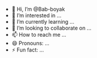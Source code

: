 - 👋 Hi, I’m @Bab-boyak
- 👀 I’m interested in ...
- 🌱 I’m currently learning ...
- 💞️ I’m looking to collaborate on ...
- 📫 How to reach me ...
- 😄 Pronouns: ...
- ⚡ Fun fact: ...

<!---
Bab-boyak/Bab-boyak is a ✨ special ✨ repository because its `README.md` (this file) appears on your GitHub profile.
You can click the Preview link to take a look at your changes.
--->
